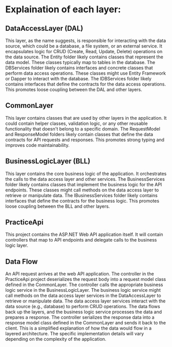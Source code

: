 # Explaination of each layer:

## DataAccessLayer (DAL)

This layer, as the name suggests, is responsible for interacting with the data source, which could be a database, a file system, or an external service.
It encapsulates logic for CRUD (Create, Read, Update, Delete) operations on the data source.
The Entity folder likely contains classes that represent the data model. These classes typically map to tables in the database.
The DBServices folder likely contains interfaces and concrete classes that perform data access operations. These classes might use Entity Framework or Dapper to interact with the database.
The IDBServices folder likely contains interfaces that define the contracts for the data access operations. This promotes loose coupling between the DAL and other layers.

## CommonLayer

This layer contains classes that are used by other layers in the application.
It could contain helper classes, validation logic, or any other reusable functionality that doesn't belong to a specific domain.
The RequestModel and ResponseModel folders likely contain classes that define the data contracts for API requests and responses. This promotes strong typing and improves code maintainability.

## BusinessLogicLayer (BLL)

This layer contains the core business logic of the application. It orchestrates the calls to the data access layer and other services.
The BusinessServices folder likely contains classes that implement the business logic for the API endpoints. These classes might call methods on the data access layer to retrieve or manipulate data.
The IBusinessServices folder likely contains interfaces that define the contracts for the business logic. This promotes loose coupling between the BLL and other layers.

## PracticeApi

This project contains the ASP.NET Web API application itself.
It will contain controllers that map to API endpoints and delegate calls to the business logic layer.

## Data Flow

An API request arrives at the web API application.
The controller in the PracticeApi project deserializes the request body into a request model class defined in the CommonLayer.
The controller calls the appropriate business logic service in the BusinessLogicLayer.
The business logic service might call methods on the data access layer services in the DataAccessLayer to retrieve or manipulate data.
The data access layer services interact with the data source (e.g., database) to perform CRUD operations.
The data flows back up the layers, and the business logic service processes the data and prepares a response.
The controller serializes the response data into a response model class defined in the CommonLayer and sends it back to the client.
This is a simplified explanation of how the data would flow in a layered architecture. The specific implementation details will vary depending on the complexity of the application.

